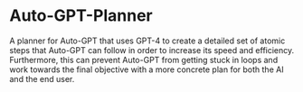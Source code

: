 # Auto-GPT-Planner
A planner for Auto-GPT that uses GPT-4 to create a detailed set of atomic steps that Auto-GPT can follow in order to increase its speed and efficiency. Furthermore, this can prevent Auto-GPT from getting stuck in loops and work towards the final objective with a more concrete plan for both the AI and the end user.
